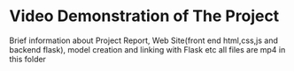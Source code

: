 <h1>Video Demonstration of The Project</h1>
Brief information about Project Report, Web Site(front end html,css,js and backend flask), model creation and linking with Flask etc
all files are mp4 in this folder
